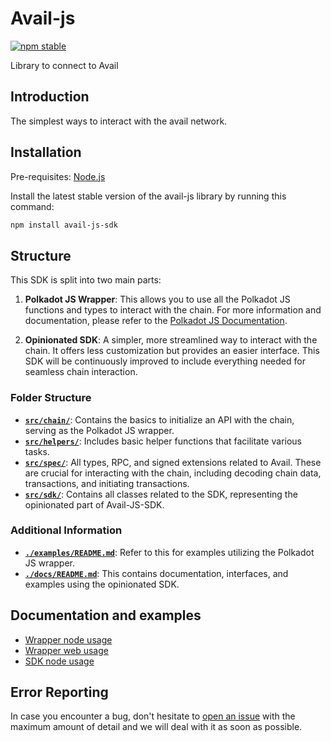 # Avail-js

[![npm stable](https://img.shields.io/npm/v/avail-js-sdk?logo=npm&style=flat-square)](https://www.npmjs.com/package/avail-js-sdk)

Library to connect to Avail

## Introduction

The simplest ways to interact with the avail network.

## Installation

Pre-requisites:
[Node.js](https://nodejs.org/en/download/)

Install the latest stable version of the avail-js library by running this command:

```bash
npm install avail-js-sdk
```

## Structure

This SDK is split into two main parts:

1. **Polkadot JS Wrapper**: This allows you to use all the Polkadot JS functions and types to interact with the chain. For more information and documentation, please refer to the [Polkadot JS Documentation](https://polkadot.js.org/docs/).

2. **Opinionated SDK**: A simpler, more streamlined way to interact with the chain. It offers less customization but provides an easier interface. This SDK will be continuously improved to include everything needed for seamless chain interaction.

### Folder Structure

- **[`src/chain/`](https://github.com/availproject/avail/tree/main/avail-js/src/chain/)**: Contains the basics to initialize an API with the chain, serving as the Polkadot JS wrapper.
- **[`src/helpers/`](https://github.com/availproject/avail/tree/main/avail-js/src/helpers/)**: Includes basic helper functions that facilitate various tasks.
- **[`src/spec/`](https://github.com/availproject/avail/tree/main/avail-js/src/spec/)**: All types, RPC, and signed extensions related to Avail. These are crucial for interacting with the chain, including decoding chain data, transactions, and initiating transactions.
- **[`src/sdk/`](https://github.com/availproject/avail/tree/main/avail-js/src/sdk/)**: Contains all classes related to the SDK, representing the opinionated part of Avail-JS-SDK.

### Additional Information

- **[`./examples/README.md`](https://github.com/availproject/avail/tree/main/avail-js/examples/readme.md)**: Refer to this for examples utilizing the Polkadot JS wrapper.
- **[`./docs/README.md`](https://github.com/availproject/avail/tree/main/avail-js/docs/README.md)**: This contains documentation, interfaces, and examples using the opinionated SDK.

## Documentation and examples

- [Wrapper node usage](https://github.com/availproject/avail/tree/main/avail-js/examples/node-examples)
- [Wrapper web usage](https://github.com/availproject/avail/tree/main/avail-js/examples/next-example)
- [SDK node usage](https://github.com/availproject/avail/tree/main/avail-js/docs)

## Error Reporting

In case you encounter a bug, don't hesitate to [open an issue](https://github.com/availproject/avail/issues/new/choose) with the maximum amount of detail and we will deal with it as soon as possible.

